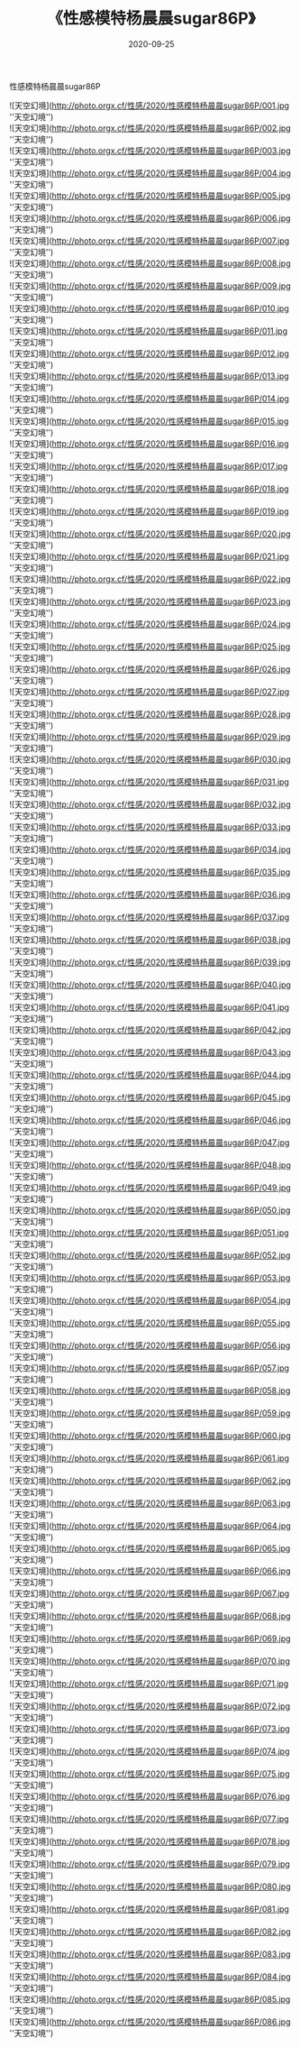 ﻿---
layout: post
title:  《性感模特杨晨晨sugar86P》
date:   2020-09-25
img: http://photo.orgx.cf/性感/2020/性感模特杨晨晨sugar86P/000.jpg
tags: [美女, 性感, 泳衣]
---

性感模特杨晨晨sugar86P



![天空幻境](http://photo.orgx.cf/性感/2020/性感模特杨晨晨sugar86P/001.jpg ''天空幻境'') <br>
![天空幻境](http://photo.orgx.cf/性感/2020/性感模特杨晨晨sugar86P/002.jpg ''天空幻境'') <br>
![天空幻境](http://photo.orgx.cf/性感/2020/性感模特杨晨晨sugar86P/003.jpg ''天空幻境'') <br>
![天空幻境](http://photo.orgx.cf/性感/2020/性感模特杨晨晨sugar86P/004.jpg ''天空幻境'') <br>
![天空幻境](http://photo.orgx.cf/性感/2020/性感模特杨晨晨sugar86P/005.jpg ''天空幻境'') <br>
![天空幻境](http://photo.orgx.cf/性感/2020/性感模特杨晨晨sugar86P/006.jpg ''天空幻境'') <br>
![天空幻境](http://photo.orgx.cf/性感/2020/性感模特杨晨晨sugar86P/007.jpg ''天空幻境'') <br>
![天空幻境](http://photo.orgx.cf/性感/2020/性感模特杨晨晨sugar86P/008.jpg ''天空幻境'') <br>
![天空幻境](http://photo.orgx.cf/性感/2020/性感模特杨晨晨sugar86P/009.jpg ''天空幻境'') <br>
![天空幻境](http://photo.orgx.cf/性感/2020/性感模特杨晨晨sugar86P/010.jpg ''天空幻境'') <br>
![天空幻境](http://photo.orgx.cf/性感/2020/性感模特杨晨晨sugar86P/011.jpg ''天空幻境'') <br>
![天空幻境](http://photo.orgx.cf/性感/2020/性感模特杨晨晨sugar86P/012.jpg ''天空幻境'') <br>
![天空幻境](http://photo.orgx.cf/性感/2020/性感模特杨晨晨sugar86P/013.jpg ''天空幻境'') <br>
![天空幻境](http://photo.orgx.cf/性感/2020/性感模特杨晨晨sugar86P/014.jpg ''天空幻境'') <br>
![天空幻境](http://photo.orgx.cf/性感/2020/性感模特杨晨晨sugar86P/015.jpg ''天空幻境'') <br>
![天空幻境](http://photo.orgx.cf/性感/2020/性感模特杨晨晨sugar86P/016.jpg ''天空幻境'') <br>
![天空幻境](http://photo.orgx.cf/性感/2020/性感模特杨晨晨sugar86P/017.jpg ''天空幻境'') <br>
![天空幻境](http://photo.orgx.cf/性感/2020/性感模特杨晨晨sugar86P/018.jpg ''天空幻境'') <br>
![天空幻境](http://photo.orgx.cf/性感/2020/性感模特杨晨晨sugar86P/019.jpg ''天空幻境'') <br>
![天空幻境](http://photo.orgx.cf/性感/2020/性感模特杨晨晨sugar86P/020.jpg ''天空幻境'') <br>
![天空幻境](http://photo.orgx.cf/性感/2020/性感模特杨晨晨sugar86P/021.jpg ''天空幻境'') <br>
![天空幻境](http://photo.orgx.cf/性感/2020/性感模特杨晨晨sugar86P/022.jpg ''天空幻境'') <br>
![天空幻境](http://photo.orgx.cf/性感/2020/性感模特杨晨晨sugar86P/023.jpg ''天空幻境'') <br>
![天空幻境](http://photo.orgx.cf/性感/2020/性感模特杨晨晨sugar86P/024.jpg ''天空幻境'') <br>
![天空幻境](http://photo.orgx.cf/性感/2020/性感模特杨晨晨sugar86P/025.jpg ''天空幻境'') <br>
![天空幻境](http://photo.orgx.cf/性感/2020/性感模特杨晨晨sugar86P/026.jpg ''天空幻境'') <br>
![天空幻境](http://photo.orgx.cf/性感/2020/性感模特杨晨晨sugar86P/027.jpg ''天空幻境'') <br>
![天空幻境](http://photo.orgx.cf/性感/2020/性感模特杨晨晨sugar86P/028.jpg ''天空幻境'') <br>
![天空幻境](http://photo.orgx.cf/性感/2020/性感模特杨晨晨sugar86P/029.jpg ''天空幻境'') <br>
![天空幻境](http://photo.orgx.cf/性感/2020/性感模特杨晨晨sugar86P/030.jpg ''天空幻境'') <br>
![天空幻境](http://photo.orgx.cf/性感/2020/性感模特杨晨晨sugar86P/031.jpg ''天空幻境'') <br>
![天空幻境](http://photo.orgx.cf/性感/2020/性感模特杨晨晨sugar86P/032.jpg ''天空幻境'') <br>
![天空幻境](http://photo.orgx.cf/性感/2020/性感模特杨晨晨sugar86P/033.jpg ''天空幻境'') <br>
![天空幻境](http://photo.orgx.cf/性感/2020/性感模特杨晨晨sugar86P/034.jpg ''天空幻境'') <br>
![天空幻境](http://photo.orgx.cf/性感/2020/性感模特杨晨晨sugar86P/035.jpg ''天空幻境'') <br>
![天空幻境](http://photo.orgx.cf/性感/2020/性感模特杨晨晨sugar86P/036.jpg ''天空幻境'') <br>
![天空幻境](http://photo.orgx.cf/性感/2020/性感模特杨晨晨sugar86P/037.jpg ''天空幻境'') <br>
![天空幻境](http://photo.orgx.cf/性感/2020/性感模特杨晨晨sugar86P/038.jpg ''天空幻境'') <br>
![天空幻境](http://photo.orgx.cf/性感/2020/性感模特杨晨晨sugar86P/039.jpg ''天空幻境'') <br>
![天空幻境](http://photo.orgx.cf/性感/2020/性感模特杨晨晨sugar86P/040.jpg ''天空幻境'') <br>
![天空幻境](http://photo.orgx.cf/性感/2020/性感模特杨晨晨sugar86P/041.jpg ''天空幻境'') <br>
![天空幻境](http://photo.orgx.cf/性感/2020/性感模特杨晨晨sugar86P/042.jpg ''天空幻境'') <br>
![天空幻境](http://photo.orgx.cf/性感/2020/性感模特杨晨晨sugar86P/043.jpg ''天空幻境'') <br>
![天空幻境](http://photo.orgx.cf/性感/2020/性感模特杨晨晨sugar86P/044.jpg ''天空幻境'') <br>
![天空幻境](http://photo.orgx.cf/性感/2020/性感模特杨晨晨sugar86P/045.jpg ''天空幻境'') <br>
![天空幻境](http://photo.orgx.cf/性感/2020/性感模特杨晨晨sugar86P/046.jpg ''天空幻境'') <br>
![天空幻境](http://photo.orgx.cf/性感/2020/性感模特杨晨晨sugar86P/047.jpg ''天空幻境'') <br>
![天空幻境](http://photo.orgx.cf/性感/2020/性感模特杨晨晨sugar86P/048.jpg ''天空幻境'') <br>
![天空幻境](http://photo.orgx.cf/性感/2020/性感模特杨晨晨sugar86P/049.jpg ''天空幻境'') <br>
![天空幻境](http://photo.orgx.cf/性感/2020/性感模特杨晨晨sugar86P/050.jpg ''天空幻境'') <br>
![天空幻境](http://photo.orgx.cf/性感/2020/性感模特杨晨晨sugar86P/051.jpg ''天空幻境'') <br>
![天空幻境](http://photo.orgx.cf/性感/2020/性感模特杨晨晨sugar86P/052.jpg ''天空幻境'') <br>
![天空幻境](http://photo.orgx.cf/性感/2020/性感模特杨晨晨sugar86P/053.jpg ''天空幻境'') <br>
![天空幻境](http://photo.orgx.cf/性感/2020/性感模特杨晨晨sugar86P/054.jpg ''天空幻境'') <br>
![天空幻境](http://photo.orgx.cf/性感/2020/性感模特杨晨晨sugar86P/055.jpg ''天空幻境'') <br>
![天空幻境](http://photo.orgx.cf/性感/2020/性感模特杨晨晨sugar86P/056.jpg ''天空幻境'') <br>
![天空幻境](http://photo.orgx.cf/性感/2020/性感模特杨晨晨sugar86P/057.jpg ''天空幻境'') <br>
![天空幻境](http://photo.orgx.cf/性感/2020/性感模特杨晨晨sugar86P/058.jpg ''天空幻境'') <br>
![天空幻境](http://photo.orgx.cf/性感/2020/性感模特杨晨晨sugar86P/059.jpg ''天空幻境'') <br>
![天空幻境](http://photo.orgx.cf/性感/2020/性感模特杨晨晨sugar86P/060.jpg ''天空幻境'') <br>
![天空幻境](http://photo.orgx.cf/性感/2020/性感模特杨晨晨sugar86P/061.jpg ''天空幻境'') <br>
![天空幻境](http://photo.orgx.cf/性感/2020/性感模特杨晨晨sugar86P/062.jpg ''天空幻境'') <br>
![天空幻境](http://photo.orgx.cf/性感/2020/性感模特杨晨晨sugar86P/063.jpg ''天空幻境'') <br>
![天空幻境](http://photo.orgx.cf/性感/2020/性感模特杨晨晨sugar86P/064.jpg ''天空幻境'') <br>
![天空幻境](http://photo.orgx.cf/性感/2020/性感模特杨晨晨sugar86P/065.jpg ''天空幻境'') <br>
![天空幻境](http://photo.orgx.cf/性感/2020/性感模特杨晨晨sugar86P/066.jpg ''天空幻境'') <br>
![天空幻境](http://photo.orgx.cf/性感/2020/性感模特杨晨晨sugar86P/067.jpg ''天空幻境'') <br>
![天空幻境](http://photo.orgx.cf/性感/2020/性感模特杨晨晨sugar86P/068.jpg ''天空幻境'') <br>
![天空幻境](http://photo.orgx.cf/性感/2020/性感模特杨晨晨sugar86P/069.jpg ''天空幻境'') <br>
![天空幻境](http://photo.orgx.cf/性感/2020/性感模特杨晨晨sugar86P/070.jpg ''天空幻境'') <br>
![天空幻境](http://photo.orgx.cf/性感/2020/性感模特杨晨晨sugar86P/071.jpg ''天空幻境'') <br>
![天空幻境](http://photo.orgx.cf/性感/2020/性感模特杨晨晨sugar86P/072.jpg ''天空幻境'') <br>
![天空幻境](http://photo.orgx.cf/性感/2020/性感模特杨晨晨sugar86P/073.jpg ''天空幻境'') <br>
![天空幻境](http://photo.orgx.cf/性感/2020/性感模特杨晨晨sugar86P/074.jpg ''天空幻境'') <br>
![天空幻境](http://photo.orgx.cf/性感/2020/性感模特杨晨晨sugar86P/075.jpg ''天空幻境'') <br>
![天空幻境](http://photo.orgx.cf/性感/2020/性感模特杨晨晨sugar86P/076.jpg ''天空幻境'') <br>
![天空幻境](http://photo.orgx.cf/性感/2020/性感模特杨晨晨sugar86P/077.jpg ''天空幻境'') <br>
![天空幻境](http://photo.orgx.cf/性感/2020/性感模特杨晨晨sugar86P/078.jpg ''天空幻境'') <br>
![天空幻境](http://photo.orgx.cf/性感/2020/性感模特杨晨晨sugar86P/079.jpg ''天空幻境'') <br>
![天空幻境](http://photo.orgx.cf/性感/2020/性感模特杨晨晨sugar86P/080.jpg ''天空幻境'') <br>
![天空幻境](http://photo.orgx.cf/性感/2020/性感模特杨晨晨sugar86P/081.jpg ''天空幻境'') <br>
![天空幻境](http://photo.orgx.cf/性感/2020/性感模特杨晨晨sugar86P/082.jpg ''天空幻境'') <br>
![天空幻境](http://photo.orgx.cf/性感/2020/性感模特杨晨晨sugar86P/083.jpg ''天空幻境'') <br>
![天空幻境](http://photo.orgx.cf/性感/2020/性感模特杨晨晨sugar86P/084.jpg ''天空幻境'') <br>
![天空幻境](http://photo.orgx.cf/性感/2020/性感模特杨晨晨sugar86P/085.jpg ''天空幻境'') <br>
![天空幻境](http://photo.orgx.cf/性感/2020/性感模特杨晨晨sugar86P/086.jpg ''天空幻境'') <br>